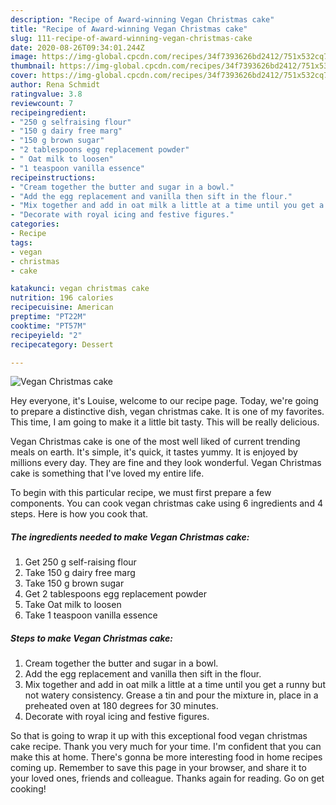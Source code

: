 ```yaml
---
description: "Recipe of Award-winning Vegan Christmas cake"
title: "Recipe of Award-winning Vegan Christmas cake"
slug: 111-recipe-of-award-winning-vegan-christmas-cake
date: 2020-08-26T09:34:01.244Z
image: https://img-global.cpcdn.com/recipes/34f7393626bd2412/751x532cq70/vegan-christmas-cake-recipe-main-photo.jpg
thumbnail: https://img-global.cpcdn.com/recipes/34f7393626bd2412/751x532cq70/vegan-christmas-cake-recipe-main-photo.jpg
cover: https://img-global.cpcdn.com/recipes/34f7393626bd2412/751x532cq70/vegan-christmas-cake-recipe-main-photo.jpg
author: Rena Schmidt
ratingvalue: 3.8
reviewcount: 7
recipeingredient:
- "250 g selfraising flour"
- "150 g dairy free marg"
- "150 g brown sugar"
- "2 tablespoons egg replacement powder"
- " Oat milk to loosen"
- "1 teaspoon vanilla essence"
recipeinstructions:
- "Cream together the butter and sugar in a bowl."
- "Add the egg replacement and vanilla then sift in the flour."
- "Mix together and add in oat milk a little at a time until you get a runny but not watery consistency. Grease a tin and pour the mixture in, place in a preheated oven at 180 degrees for 30 minutes."
- "Decorate with royal icing and festive figures."
categories:
- Recipe
tags:
- vegan
- christmas
- cake

katakunci: vegan christmas cake 
nutrition: 196 calories
recipecuisine: American
preptime: "PT22M"
cooktime: "PT57M"
recipeyield: "2"
recipecategory: Dessert

---
```



![Vegan Christmas cake](https://img-global.cpcdn.com/recipes/34f7393626bd2412/751x532cq70/vegan-christmas-cake-recipe-main-photo.jpg)

Hey everyone, it's Louise, welcome to our recipe page. Today, we're going to prepare a distinctive dish, vegan christmas cake. It is one of my favorites. This time, I am going to make it a little bit tasty. This will be really delicious.



Vegan Christmas cake is one of the most well liked of current trending meals on earth. It's simple, it's quick, it tastes yummy. It is enjoyed by millions every day. They are fine and they look wonderful. Vegan Christmas cake is something that I've loved my entire life.


To begin with this particular recipe, we must first prepare a few components. You can cook vegan christmas cake using 6 ingredients and 4 steps. Here is how you cook that.

<!--inarticleads1-->

##### The ingredients needed to make Vegan Christmas cake:

1. Get 250 g self-raising flour
1. Take 150 g dairy free marg
1. Take 150 g brown sugar
1. Get 2 tablespoons egg replacement powder
1. Take  Oat milk to loosen
1. Take 1 teaspoon vanilla essence




<!--inarticleads2-->

##### Steps to make Vegan Christmas cake:

1. Cream together the butter and sugar in a bowl.
1. Add the egg replacement and vanilla then sift in the flour.
1. Mix together and add in oat milk a little at a time until you get a runny but not watery consistency. Grease a tin and pour the mixture in, place in a preheated oven at 180 degrees for 30 minutes.
1. Decorate with royal icing and festive figures.




So that is going to wrap it up with this exceptional food vegan christmas cake recipe. Thank you very much for your time. I'm confident that you can make this at home. There's gonna be more interesting food in home recipes coming up. Remember to save this page in your browser, and share it to your loved ones, friends and colleague. Thanks again for reading. Go on get cooking!
